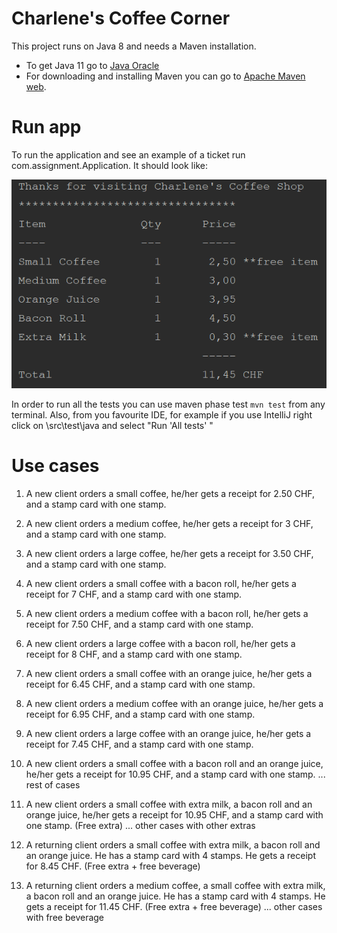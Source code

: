 # Charlene's Coffee Corner

This project runs on Java 8 and needs a Maven installation.
* To get Java 11 go to [Java Oracle](https://www.oracle.com/java/technologies/javase-jdk11-downloads.html) 
* For downloading and installing Maven you can go to [Apache Maven web](https://maven.apache.org/download.cgi).

# Run app
To run the application and see an example of a ticket run com.assignment.Application. It should look like:

![Printer test](ticket.png)

In order to run all the tests you can use maven phase test `mvn test` from any terminal. Also, from you favourite IDE,
for example if you use IntelliJ right click on \src\test\java and select "Run 'All tests' "

# Use cases

1. A new client orders a small coffee, he/her gets a receipt for 2.50 CHF, and a stamp card with one stamp. 
1. A new client orders a medium coffee, he/her gets a receipt for 3 CHF, and a stamp card with one stamp. 
1. A new client orders a large coffee, he/her gets a receipt for 3.50 CHF, and a stamp card with one stamp. 
   
1. A new client orders a small coffee with a bacon roll, he/her gets a receipt for 7 CHF, and a stamp card with one stamp. 
1. A new client orders a medium coffee with a bacon roll, he/her gets a receipt for 7.50 CHF, and a stamp card with one stamp. 
1. A new client orders a large coffee with a bacon roll, he/her gets a receipt for 8 CHF, and a stamp card with one stamp. 
   
1. A new client orders a small coffee with an orange juice, he/her gets a receipt for 6.45 CHF, and a stamp card with one stamp. 
1. A new client orders a medium coffee with an orange juice, he/her gets a receipt for 6.95 CHF, and a stamp card with one stamp. 
1. A new client orders a large coffee with an orange juice, he/her gets a receipt for 7.45 CHF, and a stamp card with one stamp. 

1. A new client orders a small coffee with a bacon roll and an orange juice, he/her gets a receipt for 10.95 CHF,
   and a stamp card with one stamp.
   ... rest of cases

1. A new client orders a small coffee with extra milk, a bacon roll and an orange juice, he/her gets a receipt for 10.95 CHF,
   and a stamp card with one stamp. (Free extra)
   ... other cases with other extras
   
1. A returning client orders a small coffee with extra milk, a bacon roll and an orange juice. He has a stamp card
with 4 stamps. He gets a receipt for 8.45 CHF. (Free extra + free beverage)
1. A returning client orders a medium coffee, a small coffee with extra milk, a bacon roll and an orange juice. He has a stamp card
with 4 stamps. He gets a receipt for 11.45 CHF. (Free extra + free beverage)
   ... other cases with free beverage